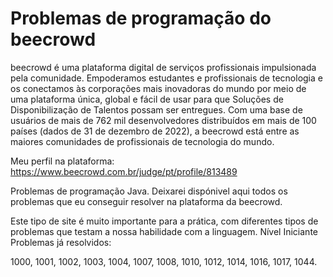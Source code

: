 # Problemas de programação do beecrowd

beecrowd é uma plataforma digital de serviços profissionais impulsionada pela comunidade. Empoderamos estudantes e profissionais de tecnologia e os conectamos às corporações mais inovadoras do mundo por meio de uma plataforma única, global e fácil de usar para que Soluções de Disponibilização de Talentos possam ser entregues. Com uma base de usuários de mais de 762 mil desenvolvedores distribuídos em mais de 100 países (dados de 31 de dezembro de 2022), a beecrowd está entre as maiores comunidades de profissionais de tecnologia do mundo.

Meu perfil na plataforma: https://www.beecrowd.com.br/judge/pt/profile/813489

Problemas de programação Java.
Deixarei dispónivel aqui todos os problemas que eu conseguir resolver na plataforma da beecrowd.

Este tipo de site é muito importante para a prática, com diferentes tipos de problemas que testam a nossa habilidade com a linguagem.
Nível Iniciante
Problemas já resolvidos:

1000, 1001, 1002, 1003, 1004, 1007, 1008, 1010, 1012, 1014, 1016, 1017, 1044.

